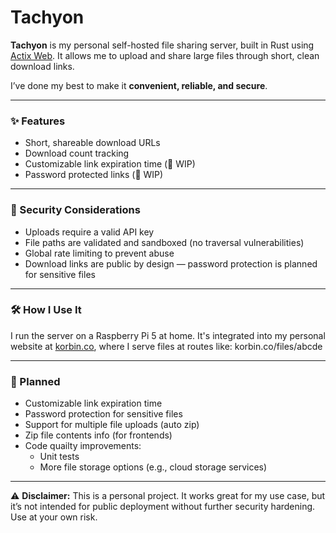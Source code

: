 # Tachyon

**Tachyon** is my personal self-hosted file sharing server, built in Rust using [Actix Web](https://actix.rs/). It allows me to upload and share large files through short, clean download links.

I’ve done my best to make it **convenient, reliable, and secure**.

---

### ✨ Features

- Short, shareable download URLs
- Download count tracking
- Customizable link expiration time (🚧 WIP)
- Password protected links (🚧 WIP)

---

### 🔐 Security Considerations

- Uploads require a valid API key
- File paths are validated and sandboxed (no traversal vulnerabilities)
- Global rate limiting to prevent abuse
- Download links are public by design — password protection is planned for sensitive files

---

### 🛠️ How I Use It

I run the server on a Raspberry Pi 5 at home. It's integrated into my personal website at [korbin.co](https://korbin.co), where I serve files at routes like:
korbin.co/files/abcde

---

### 🚧 Planned
- Customizable link expiration time
- Password protection for sensitive files
- Support for multiple file uploads (auto zip)
- Zip file contents info (for frontends)
- Code quailty improvements:
  - Unit tests
  - More file storage options (e.g., cloud storage services)

---

⚠️ **Disclaimer:** This is a personal project. It works great for my use case, but it’s not intended for public deployment without further security hardening. Use at your own risk.
